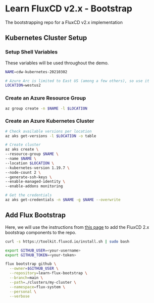 # Learn FluxCD v2.x - Bootstrap

The bootstrapping repo for a FluxCD v2.x implementation

## Kubernetes Cluster Setup

### Setup Shell Variables

These variables will be used throughout the demo.

```bash
NAME=cdw-kubernetes-20210302

# Azure Arc is limited to East US (among a few others), so use it
LOCATION=westus2
```

### Create an Azure Resource Group

```bash
az group create -n $NAME -l $LOCATION
```

### Create an Azure Kubernetes Cluster

```bash
# Check available versions per location
az aks get-versions -l $LOCATION -o table

# Create cluster
az aks create \
--resource-group $NAME \
--name $NAME \
--location $LOCATION \
--kubernetes-version 1.19.7 \
--node-count 2 \
--generate-ssh-keys \
--enable-managed-identity \
--enable-addons monitoring

# Get the credentials
az aks get-credentials -n $NAME -g $NAME --overwrite
```

## Add Flux Bootstrap

Here, we will use the instructions from [this page]() to add the FluxCD 2.x bootstrap components to the repo.

```bash
curl -s https://toolkit.fluxcd.io/install.sh | sudo bash

export GITHUB_USER=<your-username>
export GITHUB_TOKEN=<your-token>

flux bootstrap github \
  --owner=$GITHUB_USER \
  --repository=learn-flux-bootstrap \
  --branch=main \
  --path=./clusters/my-cluster \
  --namespace=flux-system \
  --personal \
  --verbose
```
